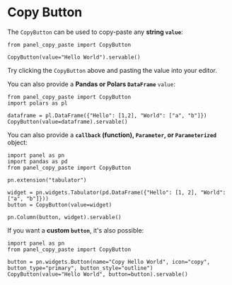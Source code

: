 # Copy Button

The `CopyButton` can be used to copy-paste any **string `value`**:

```{.python pycafe-embed pycafe-embed-height="100px" hl_lines="3"}
from panel_copy_paste import CopyButton

CopyButton(value="Hello World").servable()
```

Try clicking the `CopyButton` above and pasting the value into your editor.

You can also provide a **Pandas or Polars `DataFrame`** `value`:

```{.python pycafe-link extra-requirements="polars" hl_lines="4-5"}
from panel_copy_paste import CopyButton
import polars as pl

dataframe = pl.DataFrame({"Hello": [1,2], "World": ["a", "b"]})
CopyButton(value=dataframe).servable()
```

You can also provide a **`callback` (function), `Parameter`, or `Parameterized`** object:

```{.python pycafe-link extra-requirements="pandas" hl_lines="7-8"}
import panel as pn
import pandas as pd
from panel_copy_paste import CopyButton

pn.extension("tabulator")

widget = pn.widgets.Tabulator(pd.DataFrame({"Hello": [1, 2], "World": ["a", "b"]}))
button = CopyButton(value=widget)

pn.Column(button, widget).servable()
```

If you want a **custom `button`**, it's also possible:

```{.python pycafe-link hl_lines="3-4"}
import panel as pn
from panel_copy_paste import CopyButton

button = pn.widgets.Button(name="Copy Hello World", icon="copy", button_type="primary", button_style="outline")
CopyButton(value="Hello World", button=button).servable()
```
